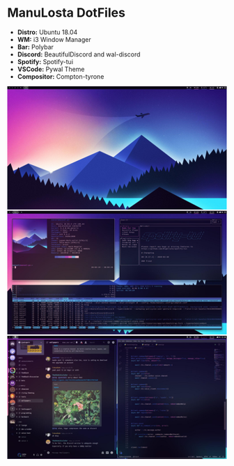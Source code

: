 # ManuLosta DotFiles
* **Distro:** Ubuntu 18.04
* **WM:** i3 Window Manager
* **Bar:** Polybar
* **Discord:** BeautifulDiscord and wal-discord
* **Spotify:** Spotify-tui
* **VSCode:** Pywal Theme
* **Compositor:** Compton-tyrone

![Screenshot](/screenshots/2020-04-19-1587337528_screenshot_1920x1080.jpg)
![Screenshot](/screenshots/2020-04-19-1587337477_screenshot_1920x1080.jpg)
![Screenshot](/screenshots/2020-04-19-1587337165_screenshot_1920x1080.jpg)

